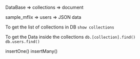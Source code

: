 DataBase => collections => document

sample_mflix => users => JSON data
 
To get the list of collections in DB
`show collections`

To get the Data inside the collections
`db.[collection].find()`
`db.users.find()`

insertOne()
insertMany()
